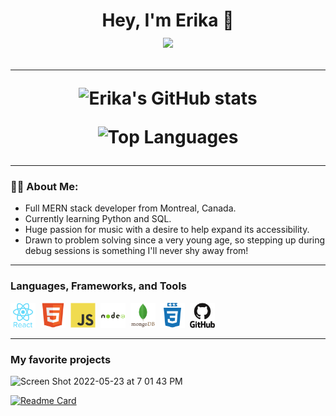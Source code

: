 <div id=header align=center>

<h1>
  Hey,  I'm Erika 👋
  
<div id=badges><img src="https://img.shields.io/badge/LinkedIn-blue?logo=linkedin&logoColor=white&style=for-the-badge"/></div>
  
  ---

  
 ![Erika's GitHub stats](https://github-readme-stats.vercel.app/api?username=erika-sm&count_private=true&show_icons=true&theme=nightowl&hide=stars,prs,contribs)

                    
  
![Top Languages](https://github-readme-stats.vercel.app/api/top-langs/?username=erika-sm&theme=nightowl&layout=compact)

</h1>
  
  </div>

---

### :woman_technologist: About Me: 

- Full MERN stack developer from Montreal, Canada.
- Currently learning Python and SQL.
- Huge passion for music with a desire to help expand its accessibility.
- Drawn to problem solving since a very young age, so stepping up during debug sessions is something I'll never shy away from!


</div>

---
### Languages, Frameworks, and Tools
<div>
  <img src="https://github.com/devicons/devicon/blob/master/icons/react/react-original-wordmark.svg" title="React" alt="React" width="40" height="40"/>&nbsp;
  <img src="https://github.com/devicons/devicon/blob/master/icons/html5/html5-original.svg" title="HTML5" alt="HTML" width="40" height="40"/>&nbsp;
  <img src="https://github.com/devicons/devicon/blob/master/icons/javascript/javascript-original.svg" title="JavaScript" alt="JavaScript" width="40" height="40"/>&nbsp;
  <img src="https://github.com/devicons/devicon/blob/master/icons/nodejs/nodejs-original-wordmark.svg" title="NodeJS" alt="NodeJS" width="40" height="40"/>&nbsp;
    <img src="https://github.com/devicons/devicon/blob/master/icons/mongodb/mongodb-original-wordmark.svg" title=MongoDB" alt="MongoDB" width="40" height="40"/>&nbsp;
     <img src="https://github.com/devicons/devicon/blob/master/icons/css3/css3-plain-wordmark.svg"  title="CSS3" alt="CSS" width="40" height="40"/>&nbsp;
     <img src="https://github.com/devicons/devicon/blob/master/icons/github/github-original-wordmark.svg" title=Github" alt="Github" width="40" height="40"/>&nbsp;
</div>

---


### My favorite projects

<img width="405" alt="Screen Shot 2022-05-23 at 7 01 43 PM" src="https://user-images.githubusercontent.com/91225565/169918123-cee0c400-f142-4ab7-93c3-f11440689d8f.png">

[![Readme Card](https://github-readme-stats.vercel.app/api/pin/?username=erika-sm&repo=Bliss&show_owner=true&theme=nightowl)](https://github.com/erika-sm/Bliss)

<!-- BLOG-POST-LIST:START -->
<!-- BLOG-POST-LIST:END -->

